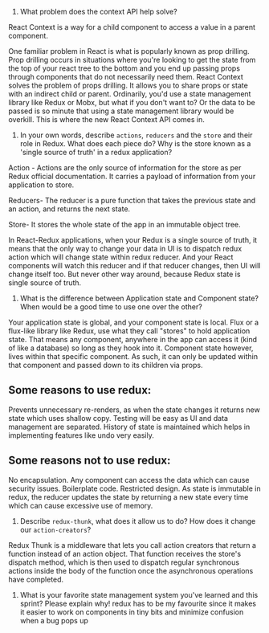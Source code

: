 1. What problem does the context API help solve?
<answer>
React Context is a way for a child component to access a value in a parent component.

One familiar problem in React is what is popularly known as prop drilling.
Prop drilling occurs in situations where you're looking to get the state from the top of your react tree to the bottom and you end up passing props through components that do not necessarily need them.
React Context solves the problem of props drilling. It allows you to share props or state with an indirect child or parent.
Ordinarily, you'd use a state management library like Redux or Mobx, but what if you don't want to? Or the data to be passed is so minute that using a state management library would be overkill.
This is where the new React Context API comes in.

1. In your own words, describe `actions`, `reducers` and the `store` and their role in Redux. What does each piece do? Why is the store known as a 'single source of truth' in a redux application?

<answer> Action - Actions are the only source of information for the store as per Redux official documentation. It carries a payload of information from your application to store.

<answer> Reducers- The reducer is a pure function that takes the previous state and an action, and returns the next state. 

<answer> Store- It stores the whole state of the app in an immutable object tree.

In React-Redux applications, when your Redux is a single source of truth, it means that the only way to change your data in UI is to dispatch redux action which will change state within redux reducer. And your React components will watch this reducer and if that reducer changes, then UI will change itself too. But never other way around, because Redux state is single source of truth.

1. What is the difference between Application state and Component state? When would be a good time to use one over the other?

<answer>Your application state is global, and your component state is local. Flux or a flux-like library like Redux, use what they call "stores" to hold application state. That means any component, anywhere in the app can access it (kind of like a database) so long as they hook into it.
<answer>Component state however, lives within that specific component. As such, it can only be updated within that component and passed down to its children via props.

## Some reasons to use redux:
<answer>Prevents unnecessary re-renders, as when the state changes it returns new state which uses shallow copy.
Testing will be easy as UI and data management are separated.
History of state is maintained which helps in implementing features like undo very easily.

## Some reasons not to use redux:
<answer>No encapsulation. Any component can access the data which can cause security issues.
Boilerplate code. Restricted design.
As state is immutable in redux, the reducer updates the state by returning a new state every time which can cause excessive use of memory.



1. Describe `redux-thunk`, what does it allow us to do? How does it change our `action-creators`?

<answer>Redux Thunk is a middleware that lets you call action creators that return a function instead of an action object. That function receives the store's dispatch method, which is then used to dispatch regular synchronous actions inside the body of the function once the asynchronous operations have completed.

1. What is your favorite state management system you've learned and this sprint? Please explain why!
<answer>redux has to be my favourite since it makes it easier to work on components in tiny bits and minimize confusion when a bug pops up
